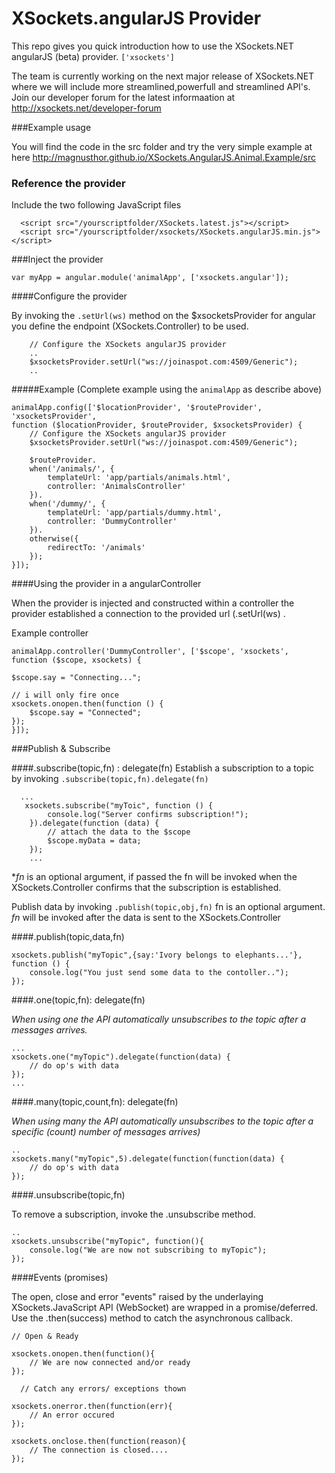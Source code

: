 # XSockets.angularJS Provider

This repo gives you quick introduction how to use the XSockets.NET angularJS (beta) provider.  `['xsockets']`

The team is currently working on the next major release of XSockets.NET where we will include more streamlined,powerfull and streamlined API's.  Join our developer forum for the latest informaation at http://xsockets.net/developer-forum 

###Example usage

You will find the code in the src folder and try the very simple example at here http://magnusthor.github.io/XSockets.AngularJS.Animal.Example/src

### Reference the provider

Include the two following JavaScript files

      <script src="/yourscriptfolder/XSockets.latest.js"></script>
      <script src="/yourscriptfolder/xsockets/XSockets.angularJS.min.js"></script>


###Inject the provider 

    var myApp = angular.module('animalApp', ['xsockets.angular']);

####Configure the provider

By invoking the `.setUrl(ws)` method on the $xsocketsProvider for angular you define the endpoint (XSockets.Controller) to be used.

        // Configure the XSockets angularJS provider
        ..
        $xsocketsProvider.setUrl("ws://joinaspot.com:4509/Generic");
        ..

#####Example (Complete example using the `animalApp` as describe above)

    animalApp.config(['$locationProvider', '$routeProvider', 'xsocketsProvider',
    function ($locationProvider, $routeProvider, $xsocketsProvider) {
        // Configure the XSockets angularJS provider
        $xsocketsProvider.setUrl("ws://joinaspot.com:4509/Generic");

        $routeProvider.
        when('/animals/', {
            templateUrl: 'app/partials/animals.html',
            controller: 'AnimalsController'
        }).
        when('/dummy/', {
            templateUrl: 'app/partials/dummy.html',
            controller: 'DummyController'
        }).
        otherwise({
            redirectTo: '/animals'
        });
    }]);


####Using the provider in a angularController

When the provider is injected and constructed within a controller the provider established a connection to the provided url (.setUrl(ws) .  

Example controller

    animalApp.controller('DummyController', ['$scope', 'xsockets', function ($scope, xsockets) {

    $scope.say = "Connecting...";

    // i will only fire once
    xsockets.onopen.then(function () {
        $scope.say = "Connected";
    });
    }]);

###Publish & Subscribe

####.subscribe(topic,fn) : delegate(fn)
Establish a subscription to a topic by invoking `.subscribe(topic,fn).delegate(fn)`

      ...
       xsockets.subscribe("myToic", function () {
            console.log("Server confirms subscription!");
        }).delegate(function (data) {
            // attach the data to the $scope 
            $scope.myData = data;
        });
        ...
**fn* is an optional argument, if passed the fn will be invoked when the XSockets.Controller confirms that the subscription is established.

Publish data by invoking `.publish(topic,obj,fn)` fn is an optional argument. *fn* will be invoked after the data is sent to the XSockets.Controller

####.publish(topic,data,fn)

    xsockets.publish("myTopic",{say:'Ivory belongs to elephants...'}, function () {
        console.log("You just send some data to the contoller..");
    });
####.one(topic,fn): delegate(fn)

*When using one the API automatically unsubscribes to the topic after a messages arrives.*

    ...
    xsockets.one("myTopic").delegate(function(data) {
        // do op's with data
    });
    ...

####.many(topic,count,fn): delegate(fn)

*When using many the API automatically unsubscribes to the topic after a specific (count) number of messages arrives)*

    ..
    xsockets.many("myTopic",5).delegate(function(function(data) {
        // do op's with data
    });

####.unsubscribe(topic,fn)

To remove a subscription, invoke the .unsubscribe method.

    ..
    xsockets.unsubscribe("myTopic", function(){
        console.log("We are now not subscribing to myTopic");
    });

####Events (promises)

The open, close and error "events"  raised by the underlaying XSockets.JavaScript API (WebSocket) are wrapped in a promise/deferred.  Use the .then(success) method to catch the asynchronous callback. 

    // Open & Ready
    
    xsockets.onopen.then(function(){
        // We are now connected and/or ready
    });
    
      // Catch any errors/ exceptions thown
    
    xsockets.onerror.then(function(err){
        // An error occured
    });
    
    xsockets.onclose.then(function(reason){
        // The connection is closed....
    });
    
    
    

